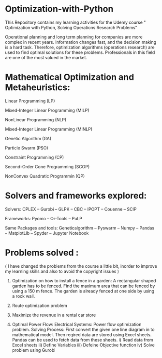 # Optimization-with-Python
This Repository contains my learning activities for the Udemy course " Optimization with Python, Solving Operations Research Problems"

Operational planning and long term planning for companies are more complex in recent years. Information changes fast, and the decision making is a hard task. Therefore, optimization algorithms (operations research) are used to find optimal solutions for these problems. Professionals in this field are one of the most valued in the market.

 Mathematical Optimization and Metaheuristics:
 =============================================

Linear Programming (LP)

Mixed-Integer Linear Programming (MILP)

NonLinear Programming (NLP)

Mixed-Integer Linear Programming (MINLP)

Genetic Algorithm (GA)

Particle Swarm (PSO)

Constraint Programming (CP)

Second-Order Cone Programming (SCOP)

NonConvex Quadratic Programmin (QP)



Solvers and frameworks explored:
================================

Solvers: CPLEX – Gurobi – GLPK – CBC – IPOPT – Couenne – SCIP

Frameworks: Pyomo – Or-Tools – PuLP

Same Packages and tools: Geneticalgorithm – Pyswarm – Numpy – Pandas – MatplotLib – Spyder – Jupyter Notebook




Problems  solved :
==================
( I have changed the problems from the course a little bit, inorder to improve my learning skills and also to avoid the copyright issues )

1. Optimization on how to install a fence in a garden: A rectangular shaped garden has to be fenced. Find the maximum area that can be fenced by using a 150 m fence. The garden is already fenced at one side by using a rock wall.

2. Route optimization problem

3. Maximize the revenue in a rental car store

4. Optimal Power Flow: Electrical Systems: Power flow optimization problem. 
    Solving Process: First convert the given one line diagram in to mathematical model. Then reqired data are stored using Excel sheets. Pandas can be used to fetch data from    these sheets. 
    i) Read data from Excel sheets
    ii) Define Variables
    iii) Defeine Objective function
    iv) Solve problem using Gurobi



